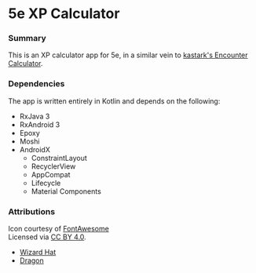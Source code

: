 # 5e XP Calculator

### Summary

This is an XP calculator app for 5e, in a similar vein to [kastark's Encounter Calculator](https://kastark.co.uk/rpgs/encounter-calculator-5th/).

### Dependencies

The app is written entirely in Kotlin and depends on the following:
- RxJava 3
- RxAndroid 3
- Epoxy
- Moshi
- AndroidX
  - ConstraintLayout
  - RecyclerView
  - AppCompat
  - Lifecycle
  - Material Components

### Attributions
Icon courtesy of [FontAwesome](https://fontawesome.com)<br>
Licensed via [CC BY 4.0](https://fontawesome.com/license/free).
- [Wizard Hat](https://fontawesome.com/icons/hat-wizard)
- [Dragon](https://fontawesome.com/icons/dragon)